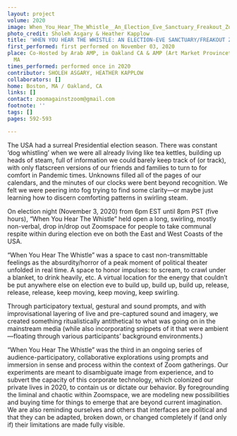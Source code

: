 ```yaml
---
layout: project
volume: 2020
image: When_You_Hear_The_Whistle__An_Election_Eve_Sanctuary_Freakout_Zone--Sholeh_Asgary__Heather_Kapplow.jpg
photo_credit: Sholeh Asgary & Heather Kapplow
title: 'WHEN YOU HEAR THE WHISTLE: AN ELECTION-EVE SANCTUARY/FREAKOUT ZONE'
first_performed: first performed on November 03, 2020
place: Co-Hosted by Arab AMP, in Oakland CA & AMP (Art Market Provincetown) in Provincetown
  MA
times_performed: performed once in 2020
contributor: SHOLEH ASGARY, HEATHER KAPPLOW
collaborators: []
home: Boston, MA / Oakland, CA
links: []
contact: zoomagainstzoom@gmail.com
footnote: ''
tags: []
pages: 592-593

---
```


The USA had a surreal Presidential election season. There was constant ‘dog whistling’ when we were all already living like tea kettles, building up heads of steam, full of information we could barely keep track of (or track), with only flatscreen versions of our friends and families to turn to for comfort in Pandemic times. Unknowns filled all of the pages of our calendars, and the minutes of our clocks were bent beyond recognition. We felt we were peering into fog trying to find some clarity—or maybe just learning how to discern comforting patterns in swirling steam.

On election night (November 3, 2020) from 6pm EST until 8pm PST (five hours), “When You Hear The Whistle” held open a long, swirling, mostly non-verbal, drop in/drop out Zoomspace for people to take communal respite within during election eve on both the East and West Coasts of the USA.

“When You Hear The Whistle” was a space to cast non-transmittable feelings as the absurdity/horror of a peak moment of political theater unfolded in real time. A space to honor impulses: to scream, to crawl under a blanket, to drink heavily, etc. A virtual location for the energy that couldn’t be put anywhere else on election eve to build up, build up, build up, release, release, release, keep moving, keep moving, keep swirling. 

Through participatory textual, gestural and sound prompts, and with improvisational layering of live and pre-captured sound and imagery, we created something ritualistically antithetical to what was going on in the mainstream media (while also incorporating snippets of it that were ambient—floating through various participants’ background environments.)

“When You Hear The Whistle” was the third in an ongoing series of audience-participatory, collaborative explorations using prompts and immersion in sense and process within the context of Zoom gatherings. Our experiments are meant to disambiguate image from experience, and to subvert the capacity of this corporate technology, which colonized our private lives in 2020, to contain us or dictate our behavior. By foregrounding the liminal and chaotic within Zoomspace, we are modeling new possibilities and buying time for things to emerge that are beyond current imagination. We are also reminding ourselves and others that interfaces are political and that they can be adapted, broken down, or changed completely if (and only if) their limitations are made fully visible.
